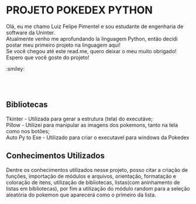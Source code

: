 <h1> PROJETO POKEDEX PYTHON </h1>

<p> Olá, eu me chamo Luiz Felipe Pimentel e sou estudante de engenharia de software da Uninter. <br> 
Atualmente venho me aprofundando la linguagem Python, então decidi postar meu primeiro projeto na linguagem aqui! <br>
Se você chegou até este read.me, quero deixar o meu muito obrigado! Espero que você goste do projeto! 
</p>  :smiley:

<br><br>

<h2> Bibliotecas </h2>

<p>
Tkinter - Utilizada para gerar a estrutura (tela) do executáve;<br>
Pillow - Utilizei para manipular as imagens dos pokemons, tanto na tela como nos botões; <br>
Auto Py to Exe - Utilizado para criar o executavel para windows da Pokedex
</p>

<h2> Conhecimentos Utilizados </h2>

<p> Dentre os conhecimentos utilizados nesse projeto, posso citar a criação de funções, importação de módulos e arquivos, orientação, formatação e coloração de itens, utilização de bibliotecas, listas(com aninhamento de listas em bibliotecas), por fim a utilização do módulo random para a seleção aleatória do pokemon que aparecerá como o primeiro da lista. <br> </p>
